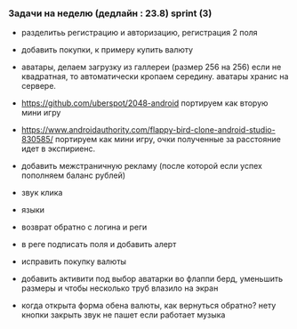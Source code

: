 ### Задачи на неделю (дедлайн : 23.8) sprint (3)

+   разделитьь регистрацию и авторизацию, регистрация 2 поля
+   добавить покупки, к примеру купить валюту
+   аватары, делаем загрузку из галлереи (размер 256 на 256) если не квадратная, то автоматически кропаем середину. аватары хранис на сервере.
+   https://github.com/uberspot/2048-android портируем как вторую мини игру
+   https://www.androidauthority.com/flappy-bird-clone-android-studio-830585/ портируем как мини игру, очки полученные за расстояние идет в экспириенс.
+   добавить межстраничную рекламу (после которой если успех пополняем баланс рублей)
+   звук клика


+ языки
+ возврат обратно с логина и реги
+ в реге подписать поля и добавить алерт
+ исправить покупку валюты
+ добавить активити под выбор аватарки
во флаппи берд, уменьшить размеры и чтобы несколько труб влазило на экран
+ когда открыта форма обена валюты, как вернуться обратно? нету кнопки закрыть
звук не пашет если работает музыка